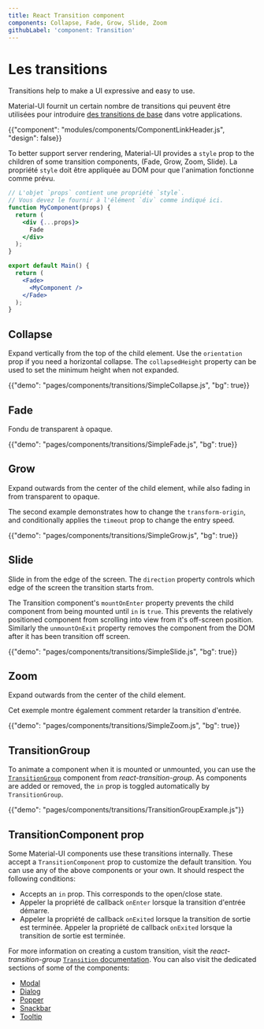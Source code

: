 ```yaml
---
title: React Transition component
components: Collapse, Fade, Grow, Slide, Zoom
githubLabel: 'component: Transition'
---
```


# Les transitions

<p class="description">Transitions help to make a UI expressive and easy to use.</p>

Material-UI fournit un certain nombre de transitions qui peuvent être utilisées pour introduire [des transitions de base](https://material.io/design/motion/) dans votre applications.

{{"component": "modules/components/ComponentLinkHeader.js", "design": false}}

To better support server rendering, Material-UI provides a `style` prop to the children of some transition components, (Fade, Grow, Zoom, Slide). La propriété `style` doit être appliquée au DOM pour que l'animation fonctionne comme prévu.

```jsx
// L'objet `props` contient une propriété `style`.
// Vous devez le fournir à l'élément `div` comme indiqué ici.
function MyComponent(props) {
  return (
    <div {...props}>
      Fade
    </div>
  );
}

export default Main() {
  return (
    <Fade>
      <MyComponent />
    </Fade>
  );
}
```

## Collapse

Expand vertically from the top of the child element. Use the `orientation` prop if you need a horizontal collapse. The `collapsedHeight` property can be used to set the minimum height when not expanded.

{{"demo": "pages/components/transitions/SimpleCollapse.js", "bg": true}}

## Fade

Fondu de transparent à opaque.

{{"demo": "pages/components/transitions/SimpleFade.js", "bg": true}}

## Grow

Expand outwards from the center of the child element, while also fading in from transparent to opaque.

The second example demonstrates how to change the `transform-origin`, and conditionally applies the `timeout` prop to change the entry speed.

{{"demo": "pages/components/transitions/SimpleGrow.js", "bg": true}}

## Slide

Slide in from the edge of the screen. The `direction` property controls which edge of the screen the transition starts from.

The Transition component's `mountOnEnter` property prevents the child component from being mounted until `in` is `true`. This prevents the relatively positioned component from scrolling into view from it's off-screen position. Similarly the `unmountOnExit` property removes the component from the DOM after it has been transition off screen.

{{"demo": "pages/components/transitions/SimpleSlide.js", "bg": true}}

## Zoom

Expand outwards from the center of the child element.

Cet exemple montre également comment retarder la transition d'entrée.

{{"demo": "pages/components/transitions/SimpleZoom.js", "bg": true}}

## TransitionGroup

To animate a component when it is mounted or unmounted, you can use the [`TransitionGroup`](https://reactcommunity.org/react-transition-group/transition-group) component from _react-transition-group_. As components are added or removed, the `in` prop is toggled automatically by `TransitionGroup`.

{{"demo": "pages/components/transitions/TransitionGroupExample.js"}}

## TransitionComponent prop

Some Material-UI components use these transitions internally. These accept a `TransitionComponent` prop to customize the default transition. You can use any of the above components or your own. It should respect the following conditions:

- Accepts an `in` prop. This corresponds to the open/close state.
- Appeler la propriété de callback `onEnter` lorsque la transition d'entrée démarre.
- Appeler la propriété de callback `onExited` lorsque la transition de sortie est terminée. Appeler la propriété de callback `onExited` lorsque la transition de sortie est terminée.

For more information on creating a custom transition, visit the _react-transition-group_ [`Transition` documentation](https://reactcommunity.org/react-transition-group/transition). You can also visit the dedicated sections of some of the components:

- [Modal](/components/modal/#transitions)
- [Dialog](/components/dialogs/#transitions)
- [Popper](/components/popper/#transitions)
- [Snackbar](/components/snackbars/#transitions)
- [Tooltip](/components/tooltips/#transitions)
